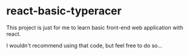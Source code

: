 # react-basic-typeracer

This project is just for me to learn basic front-end web application with react.

I wouldn't recommend using that code, but feel free to do so...
